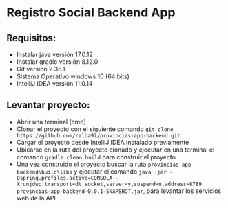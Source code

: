 # Registro Social Backend App

## Requisitos:
- Instalar java versión 17.0.12
- Instalar gradle versión 8.12.0
- Git version 2.35.1
- Sistema Operativo windows 10 (64 bits)
- IntelliJ IDEA versión 11.0.14

## Levantar proyecto:
- Abrir una terminal (cmd)
- Clonar el proyecto con el siguiente comando `git clone https://github.com/ralba97/provincias-app-backend.git`
- Cargar el proyecto desde IntelliJ IDEA instalado previamente
- Ubicarse en la ruta del proyecto clonado y ejecutar en una terminal el comando `gradle clean build` para construir el proyecto
- Una vez construido el proyecto buscar la ruta `provincias-app-backend\build\libs` y ejecutar el comando `java -jar -Dspring.profiles.active=CONSOLA -Xrunjdwp:transport=dt_socket,server=y,suspend=n,address=8789 provincias-app-backend-0.0.1-SNAPSHOT.jar`, para levantar los servicios web de la API
